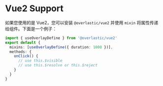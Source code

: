 # Vue2 Support

如果您使用的是 Vue2，您可以安装 `@overlastic/vue2` 并使用 `mixin` 将属性传递给组件。下面是一个例子：

```ts
import { useOverlayDefine } from '@overlastic/vue2'
export default {
  mixins: [useOverlayDefine({ duration: 1000 })],
  methods: {
    onClick() {
      // use this.$visible
      // use this.$resolve or this.$reject
    }
  }
}
```
